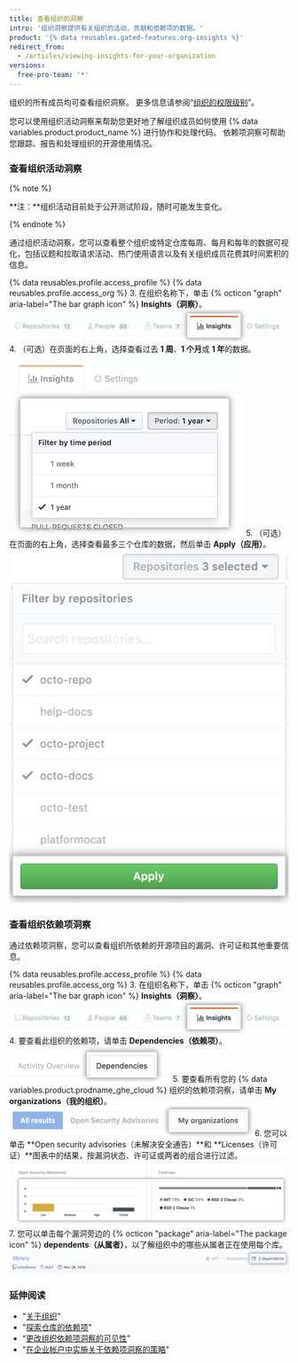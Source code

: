 ```yaml
---
title: 查看组织的洞察
intro: '组织洞察提供有关组织的活动、贡献和依赖项的数据。'
product: '{% data reusables.gated-features.org-insights %}'
redirect_from:
  - /articles/viewing-insights-for-your-organization
versions:
  free-pro-team: '*'
---
```


组织的所有成员均可查看组织洞察。 更多信息请参阅“[组织的权限级别](/articles/permission-levels-for-an-organization)”。

您可以使用组织活动洞察来帮助您更好地了解组织成员如何使用 {% data variables.product.product_name %} 进行协作和处理代码。 依赖项洞察可帮助您跟踪、报告和处理组织的开源使用情况。

### 查看组织活动洞察

{% note %}

**注：**组织活动目前处于公开测试阶段，随时可能发生变化。

{% endnote %}

通过组织活动洞察，您可以查看整个组织或特定仓库每周、每月和每年的数据可视化，包括议题和拉取请求活动、热门使用语言以及有关组织成员花费其时间累积的信息。

{% data reusables.profile.access_profile %}
{% data reusables.profile.access_org %}
3. 在组织名称下，单击 {% octicon "graph" aria-label="The bar graph icon" %} **Insights（洞察）**。 ![单击组织洞察选项卡](/assets/images/help/organizations/org-nav-insights-tab.png)
4. （可选）在页面的右上角，选择查看过去 **1 周**、**1 个月**或 **1 年**的数据。 ![选择查看组织洞察的时间段](/assets/images/help/organizations/org-insights-time-period.png)
5. （可选）在页面的右上角，选择查看最多三个仓库的数据，然后单击 **Apply（应用）**。 ![选择查看组织洞察的仓库](/assets/images/help/organizations/org-insights-repos.png)

### 查看组织依赖项洞察
通过依赖项洞察，您可以查看组织所依赖的开源项目的漏洞、许可证和其他重要信息。

{% data reusables.profile.access_profile %}
{% data reusables.profile.access_org %}
3. 在组织名称下，单击 {% octicon "graph" aria-label="The bar graph icon" %} **Insights（洞察）**。 ![主要组织导航栏中的洞察选项卡](/assets/images/help/organizations/org-nav-insights-tab.png)
4. 要查看此组织的依赖项，请单击 **Dependencies（依赖项）**。 ![主要组织导航栏下的依赖项选项卡](/assets/images/help/organizations/org-insights-dependencies-tab.png)
5. 要查看所有您的 {% data variables.product.prodname_ghe_cloud %} 组织的依赖项洞察，请单击 **My organizations（我的组织）**。 ![依赖项选项卡下的我的组织按钮](/assets/images/help/organizations/org-insights-dependencies-my-orgs-button.png)
6. 您可以单击 **Open security advisories（未解决安全通告）**和 **Licenses（许可证）**图表中的结果，按漏洞状态、许可证或两者的组合进行过滤。 ![我的组织漏洞和许可证图表](/assets/images/help/organizations/org-insights-dependencies-graphs.png)
7. 您可以单击每个漏洞旁边的 {% octicon "package" aria-label="The package icon" %} **dependents（从属者）**，以了解组织中的哪些从属者正在使用每个库。 ![我的组织有漏洞的从属者](/assets/images/help/organizations/org-insights-dependencies-vulnerable-item.png)


  ### 延伸阅读

   - "[关于组织](/github/setting-up-and-managing-organizations-and-teams/about-organizations)"
   - "[探索仓库的依赖项](/github/visualizing-repository-data-with-graphs/exploring-the-dependencies-of-a-repository)"
   - “[更改组织依赖项洞察的可见性](/github/setting-up-and-managing-organizations-and-teams/changing-the-visibility-of-your-organizations-dependency-insights)”
   - "[在企业帐户中实施关于依赖项洞察的策略](/github/setting-up-and-managing-your-enterprise-account/enforcing-a-policy-on-dependency-insights-in-your-enterprise-account)"
